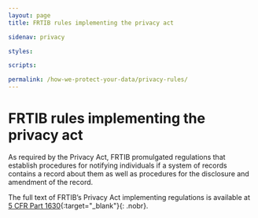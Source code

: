 ```yaml
---
layout: page
title: FRTIB rules implementing the privacy act

sidenav: privacy

styles:

scripts:

permalink: /how-we-protect-your-data/privacy-rules/
---
```

# FRTIB rules implementing the privacy act

As required by the Privacy Act, FRTIB promulgated regulations that establish procedures for notifying individuals if a system of records contains a record about them as well as procedures for the disclosure and amendment of the record.

The full text of FRTIB’s Privacy Act implementing regulations is available at [5 CFR Part 1630](https://www.govinfo.gov/app/details/CFR-2018-title5-vol3/CFR-2018-title5-vol3-part1630){:target="\_blank"}{: .nobr}.

<!-- CONTENT END -->
